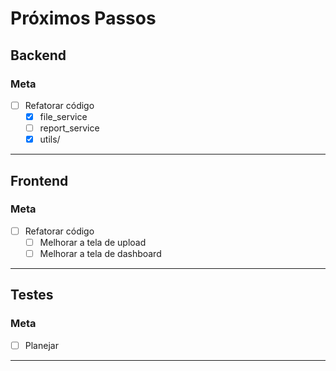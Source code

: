 # Próximos Passos

## Backend
### Meta
- [ ] Refatorar código
    - [x] file_service
    - [ ] report_service
    - [x] utils/

---

## Frontend
### Meta
- [ ] Refatorar código
    - [ ] Melhorar a tela de upload
    - [ ] Melhorar a tela de dashboard

---

## Testes
### Meta
* [ ] Planejar

---